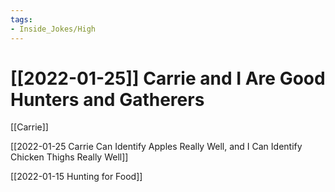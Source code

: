 ```yaml
---
tags:
- Inside_Jokes/High
---
```


# [[2022-01-25]] Carrie and I Are Good Hunters and Gatherers



[[Carrie]]

[[2022-01-25 Carrie Can Identify Apples Really Well, and I Can Identify Chicken Thighs Really Well]]

[[2022-01-15 Hunting for Food]]